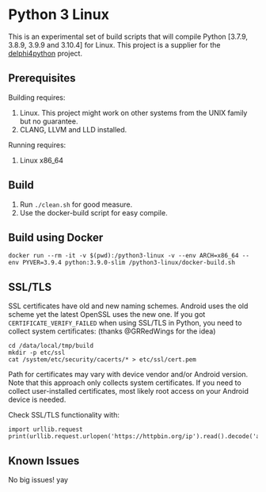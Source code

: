 Python 3 Linux
================

This is an experimental set of build scripts that will compile Python [3.7.9, 3.8.9, 3.9.9 and 3.10.4] for Linux.
This project is a supplier for the [delphi4python](https://github.com/Embarcadero/python4delphi) project.

Prerequisites
-------------

Building requires:

1. Linux. This project might work on other systems from the UNIX family but no guarantee.
2. CLANG, LLVM and LLD installed.

Running requires:

1. Linux x86_64

Build
-----

1. Run `./clean.sh` for good measure.
2. Use the docker-build script for easy compile.

Build using Docker
------------------

```
docker run --rm -it -v $(pwd):/python3-linux -v --env ARCH=x86_64 --env PYVER=3.9.4 python:3.9.0-slim /python3-linux/docker-build.sh
```

SSL/TLS
-------
SSL certificates have old and new naming schemes. Android uses the old scheme yet the latest OpenSSL uses the new one. If you got ```CERTIFICATE_VERIFY_FAILED``` when using SSL/TLS in Python, you need to collect system certificates: (thanks @GRRedWings for the idea)
```
cd /data/local/tmp/build
mkdir -p etc/ssl
cat /system/etc/security/cacerts/* > etc/ssl/cert.pem
```
Path for certificates may vary with device vendor and/or Android version. Note that this approach only collects system certificates. If you need to collect user-installed certificates, most likely root access on your Android device is needed.

Check SSL/TLS functionality with:
```
import urllib.request
print(urllib.request.urlopen('https://httpbin.org/ip').read().decode('ascii'))
```

Known Issues
------------

No big issues! yay
